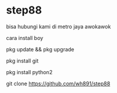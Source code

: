 # step88
bisa hubungi kami di metro jaya awokawok

cara install boy

pkg update && pkg upgrade

pkg install git

pkg install python2

git clone https://github.com/wh891/step88
